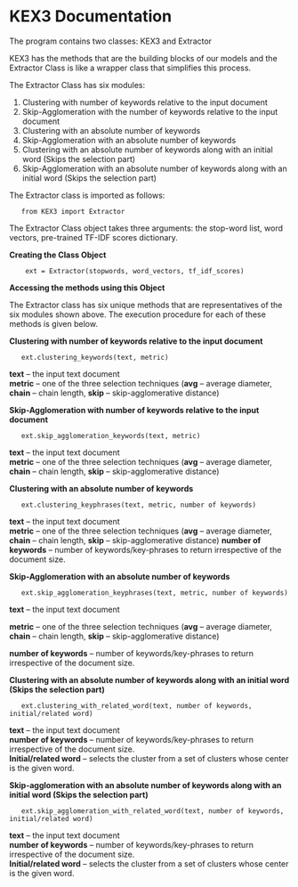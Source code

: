 
# KEX3 Documentation

The program contains two classes: KEX3 and Extractor

KEX3 has the methods that are the building blocks of our models and the Extractor Class is like a wrapper class that simplifies this process.

The Extractor Class has six modules:

1. Clustering with number of keywords relative to the input document
2. Skip-Agglomeration with the number of keywords relative to the input document
3. Clustering with an absolute number of keywords
4. Skip-Agglomeration with an absolute number of keywords
5. Clustering with an absolute number of keywords along with an initial word (Skips the selection part)
6. Skip-Agglomeration with an absolute number of keywords along with an initial word (Skips the selection part)

The Extractor class is imported as follows:

       from KEX3 import Extractor

The Extractor Class object takes three arguments: the stop-word list, word vectors, pre-trained TF-IDF scores dictionary.

**Creating the Class Object**

        ext = Extractor(stopwords, word_vectors, tf_idf_scores)

**Accessing the methods using this Object**

The Extractor class has six unique methods that are representatives of the six modules shown above. The execution procedure for each of these methods is given below.

**Clustering with number of keywords relative to the input document**

       ext.clustering_keywords(text, metric)

 **text** – the input text document</br>
 **metric** – one of the three selection techniques (<b>avg</b> – average diameter, <b>chain</b> – chain length, <b>skip</b> – skip-agglomerative distance)

**Skip-Agglomeration with number of keywords relative to the input document**

       ext.skip_agglomeration_keywords(text, metric)

 **text** – the input text document</br>
 **metric** – one of the three selection techniques (<b>avg</b> – average diameter, <b>chain</b> – chain length, <b>skip</b> – skip-agglomerative distance)

**Clustering with an absolute number of keywords**

       ext.clustering_keyphrases(text, metric, number of keywords)

**text** – the input text document<br> 
 **metric** – one of the three selection techniques (<b>avg</b> – average diameter, <b>chain</b> – chain length, <b>skip</b> – skip-agglomerative distance)
**number of keywords** – number of keywords/key-phrases to return irrespective of the document size. 

**Skip-Agglomeration with an absolute number of keywords**

       ext.skip_agglomeration_keyphrases(text, metric, number of keywords)

**text** – the input text document

**metric** – one of the three selection techniques (<b>avg</b> – average diameter, <b>chain</b> – chain length, <b>skip</b> – skip-agglomerative distance)

**number of keywords** – number of keywords/key-phrases to return irrespective of the document size.

**Clustering with an absolute number of keywords along with an initial word (Skips the selection part)**

       ext.clustering_with_related_word(text, number of keywords, initial/related word)

**text** – the input text document <br>
**number of keywords** – number of keywords/key-phrases to return irrespective of the document size.                           
**Initial/related word** – selects the cluster from a set of clusters whose center is the given word.

**Skip-agglomeration with an absolute number of keywords along with an initial word (Skips the selection part)**

       ext.skip_agglomeration_with_related_word(text, number of keywords, initial/related word)


**text** – the input text document <br>
**number of keywords** – number of keywords/key-phrases to return irrespective of the document size.                           
**Initial/related word** – selects the cluster from a set of clusters whose center is the given word.
